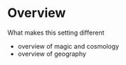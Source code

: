 # Overview 

What makes this setting different

- overview of magic and cosmology
- overview of geography